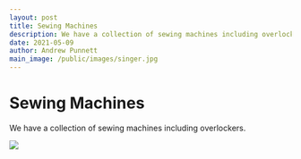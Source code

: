 ```yaml
---
layout: post
title: Sewing Machines
description: We have a collection of sewing machines including overlockers. 
date: 2021-05-09
author: Andrew Punnett
main_image: /public/images/singer.jpg
---
```


# Sewing Machines

We have a collection of sewing machines including overlockers. 

![](/public/images/singer.jpg)
